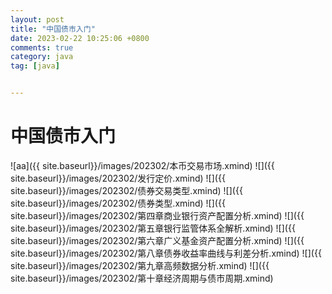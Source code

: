 ```yaml
---
layout: post
title: "中国债市入门"
date: 2023-02-22 10:25:06 +0800
comments: true
category: java
tag: [java]


---
```


# 中国债市入门


![aa]({{ site.baseurl}}/images/202302/本币交易市场.xmind)
![]({{ site.baseurl}}/images/202302/发行定价.xmind)
![]({{ site.baseurl}}/images/202302/债券交易类型.xmind)
![]({{ site.baseurl}}/images/202302/债券类型.xmind)
![]({{ site.baseurl}}/images/202302/第四章商业银行资产配置分析.xmind)
![]({{ site.baseurl}}/images/202302/第五章银行监管体系全解析.xmind)
![]({{ site.baseurl}}/images/202302/第六章广义基金资产配置分析.xmind)
![]({{ site.baseurl}}/images/202302/第八章债券收益率曲线与利差分析.xmind)
![]({{ site.baseurl}}/images/202302/第九章高频数据分析.xmind)
![]({{ site.baseurl}}/images/202302/第十章经济周期与债市周期.xmind)



